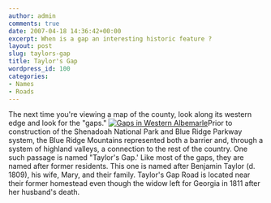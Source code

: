 ```yaml
---
author: admin
comments: true
date: 2007-04-18 14:36:42+00:00
excerpt: When is a gap an interesting historic feature ?
layout: post
slug: taylors-gap
title: Taylor's Gap
wordpress_id: 100
categories:
- Names
- Roads
---
```


The next time you're viewing a map of the county, look along its western edge and look for the "gaps." [![Gaps in Western Albemarle](http://www.locohistory.org/blog/wp-content/uploads/2007/04/taylorsgapmap.jpg)](http://www.locohistory.org/blog/?attachment_id=101)Prior to construction of the Shenadoah National Park and Blue Ridge Parkway system, the Blue Ridge Mountains represented both a barrier and, through a system of highland valleys, a connection to the rest of the country. One such passage is named "Taylor's Gap.' Like most of the gaps, they are named after former residents. This one is named after Benjamin Taylor (d. 1809), his wife, Mary, and their family. Taylor's Gap Road is located near their former homestead even though the widow left for Georgia in 1811 after her husband's death.



